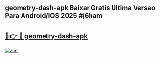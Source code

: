 ## geometry-dash-apk Baixar Gratis Ultima Versao Para Android/IOS 2025 #j6ham

# <h2><a href="https://ainizakaria.my?title=geometry-dash-apk&ref=20M">🔗👉 🔴 geometry-dash-apk</a></h2>

[![acn](https://github.com/user-attachments/assets/0f9c940e-d8b0-45ae-aac7-cd30a18b3e1c)](https://ainizakaria.my?title=geometry-dash-apk&ref=20M)

